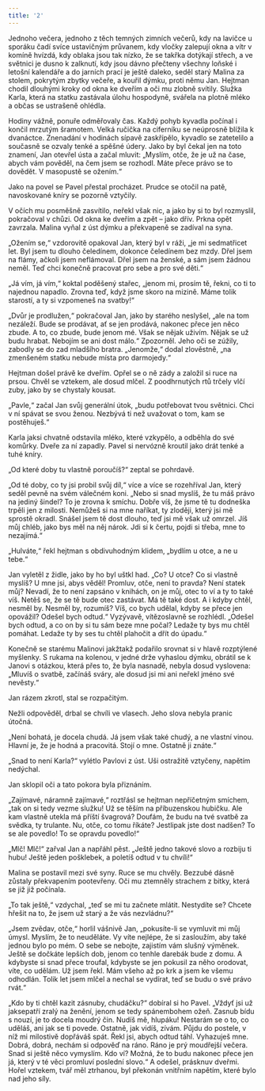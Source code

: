```yaml
---
title: '2'
---
```


Jednoho večera, jednoho z těch temných zimních večerů, kdy na lavičce u sporáku čadí svíce ustavičným průvanem, kdy vločky zalepují okna a vítr v komíně hvízdá, kdy oblaka jsou tak nízko, že se takřka dotýkají střech, a ve světnici je dusno k zalknutí, kdy jsou dávno přečteny všechny loňské i letošní kalendáře a do jarních prací je ještě daleko, seděl starý Malina za stolem, pokrytým zbytky večeře, a kouřil dýmku, proti němu Jan. Hejtman chodil dlouhými kroky od okna ke dveřím a oči mu zlobně svítily. Služka Karla, která na statku zastávala úlohu hospodyně, svářela na plotně mléko a občas se ustrašeně ohlédla.

Hodiny vážně, ponuře odměřovaly čas. Každý pohyb kyvadla počínal i končil mrzutým šramotem. Velká ručička na ciferníku se neúprosně blížila k dvanáctce. Znenadání v hodinách sípavě zaskřípělo, kyvadlo se zatetelilo a současně se ozvaly tenké a spěšné údery. Jako by byl čekal jen na toto znamení, Jan otevřel ústa a začal mluvit: „Myslím, otče, že je už na čase, abych vám pověděl, na čem jsem se rozhodl. Máte přece právo se to dovědět. V masopustě se ožením.“

Jako na povel se Pavel přestal procházet. Prudce se otočil na patě, navoskované kníry se pozorně vztyčily.

V očích mu posměšně zasvítilo, neřekl však nic, a jako by si to byl rozmyslil, pokračoval v chůzi. Od okna ke dveřím a zpět – jako dřív. Prkna opět zavrzala. Malina vyňal z úst dýmku a překvapeně se zadíval na syna.

„Ožením se,“ vzdorovitě opakoval Jan, který byl v ráži, „je mi sedmatřicet let. Byl jsem tu dlouho čeledínem, dokonce čeledínem bez mzdy. Dřel jsem na flámy, ačkoli jsem neflámoval. Dřel jsem na ženské, a sám jsem žádnou neměl. Teď chci konečně pracovat pro sebe a pro své děti.“

„Já vím, já vím,“ koktal poděšený stařec, „jenom mi, prosím tě, řekni, co ti to najednou napadlo. Zrovna teď, když jsme skoro na mizině. Máme tolik starostí, a ty si vzpomeneš na svatby!“

„Dvůr je prodlužen,“ pokračoval Jan, jako by starého neslyšel, „ale na tom nezáleží. Bude se prodávat, ať se jen prodává, nakonec přece jen něco zbude. A to, co zbude, bude jenom mé. Však se nějak uživím. Nějak se už budu hrabat. Nebojím se ani dost málo.“ Zpozorněl. Jeho oči se zúžily, zabodly se do zad mladšího bratra. „Jenomže,“ dodal zlověstně, „na zmenšeném statku nebude místa pro darmojedy.“

Hejtman došel právě ke dveřím. Opřel se o ně zády a založil si ruce na prsou. Chvěl se vztekem, ale dosud mlčel. Z poodhrnutých rtů trčely vlčí zuby, jako by se chystaly kousat.

„Pavle,“ začal Jan svůj generální útok, „budu potřebovat tvou světnici. Chci v ní spávat se svou ženou. Nezbývá ti než uvažovat o tom, kam se postěhuješ.“

Karla jaksi chvatně odstavila mléko, které vzkypělo, a odběhla do své komůrky. Dveře za ní zapadly. Pavel si nervózně kroutil jako drát tenké a tuhé kníry.

„Od které doby tu vlastně poroučíš?“ zeptal se pohrdavě.

„Od té doby, co ty jsi probil svůj díl,“ více a více se rozehříval Jan, který seděl pevně na svém válečném koni. „Nebo si snad myslíš, že tu máš právo na jediný šindel? To je zrovna k smíchu. Dobře víš, že jsme tě tu dodneška trpěli jen z milosti. Nemůžeš si na mne naříkat, ty zloději, který jsi mě sprostě okradl. Snášel jsem tě dost dlouho, teď jsi mě však už omrzel. Jíš můj chléb, jako bys měl na něj nárok. Jdi si k čertu, pojdi si třeba, mne to nezajímá.“

„Hulváte,“ řekl hejtman s obdivuhodným klidem, „bydlím u otce, a ne u tebe.“

Jan vyletěl z židle, jako by ho byl uštkl had. „Co? U otce? Co si vlastně myslíš? U mne jsi, abys věděl! Promluv, otče, není to pravda? Není statek můj? Nevadí, že to není zapsáno v knihách, on je můj, otec to ví a ty to také víš. Netěš se, že se tě bude otec zastávat. Má tě také dost. A i kdyby chtěl, nesměl by. Nesměl by, rozumíš? Víš, co bych udělal, kdyby se přece jen opovážil? Odešel bych odtud.“ Vyzývavě, vítězoslavně se rozhlédl. „Odešel bych odtud, a co on by si tu sám beze mne počal? Ledaže ty bys mu chtěl pomáhat. Ledaže ty by ses tu chtěl plahočit a dřít do úpadu.“

Konečně se starému Malinovi jakžtakž podařilo srovnat si v hlavě rozptýlené myšlenky. S rukama na kolenou, v jedné drže vyhaslou dýmku, obrátil se k Janovi s otázkou, která přes to, že byla nasnadě, nebyla dosud vyslovena: „Mluvíš o svatbě, začínáš sváry, ale dosud jsi mi ani neřekl jméno své nevěsty.“

Jan rázem zkrotl, stal se rozpačitým.

Nežli odpověděl, drbal se chvíli ve vlasech. Jeho slova nebyla pranic útočná.

„Není bohatá, je docela chudá. Já jsem však také chudý, a ne vlastní vinou. Hlavní je, že je hodná a pracovitá. Stojí o mne. Ostatně ji znáte.“

„Snad to není Karla?“ vylétlo Pavlovi z úst. Uši ostražitě vztyčeny, napětím nedýchal.

Jan sklopil oči a tato pokora byla přiznáním.

„Zajímavé, náramně zajímavé,“ roztřásl se hejtman nepříčetným smíchem, „tak on si tedy vezme služku! Už se těším na příbuzenskou hubičku. Ale kam vlastně utekla má příští švagrová? Doufám, že budu na tvé svatbě za svědka, ty trulante. Nu, otče, co tomu říkáte? Jestlipak jste dost nadšen? To se ale povedlo! To se opravdu povedlo!“

„Mlč! Mlč!“ zařval Jan a napřáhl pěst. „Ještě jedno takové slovo a rozbiju ti hubu! Ještě jeden pošklebek, a poletíš odtud v tu chvíli!“

Malina se postavil mezi své syny. Ruce se mu chvěly. Bezzubé dásně zůstaly překvapením pootevřeny. Oči mu ztemněly strachem z bitky, která se již již počínala.

„To tak ještě,“ vzdychal, „teď se mi tu začnete mlátit. Nestydíte se? Chcete hřešit na to, že jsem už starý a že vás nezvládnu?“

„Jsem zvědav, otče,“ horlil vášnivě Jan, „pokusíte-li se vymluvit mi můj úmysl. Myslím, že to neuděláte. Vy víte nejlépe, že si zasloužím, aby také jednou bylo po mém. O sebe se nebojte, zajistím vám slušný výměnek. Ještě se dočkáte lepších dob, jenom co tenhle darebák bude z domu. A kdybyste si snad přece troufal, kdybyste se jen pokusil za něho orodovat, víte, co udělám. Už jsem řekl. Mám všeho až po krk a jsem ke všemu odhodlán. Tolik let jsem mlčel a nechal se vydírat, teď se budu o své právo rvát.“

„Kdo by ti chtěl kazit zásnuby, chudáčku?“ dobíral si ho Pavel. „Vždyť jsi už jaksepatří zralý na ženění, jenom se tedy spánembohem ožeň. Zasnub bídu s nouzí, je to docela moudrý čin. Nudíš mě, hlupáku! Nestarám se o to, co uděláš, ani jak se ti povede. Ostatně, jak vidíš, zívám. Půjdu do postele, v níž mi milostivě dopřáváš spát. Řekl jsi, abych odtud táhl. Vyhazuješ mne. Dobrá, dobrá, nechám si odpověď na ráno. Ráno je prý moudřejší večera. Snad si ještě něco vymyslím. Kdo ví? Možná, že to budu nakonec přece jen já, který v té věci promluví poslední slovo.“ A odešel, prásknuv dveřmi. Hořel vztekem, tvář měl ztrhanou, byl překonán vnitřním napětím, které bylo nad jeho síly.

